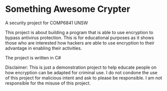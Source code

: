 # Something Awesome Crypter
A security project for COMP6841 UNSW

This project is about building a program that is able to use encryption to bypass antivirus protection. This is for educational purposes as it shows those who are interested how hackers are able to use encryption to their advantage in enabling their activities.

The project is written in C#

Disclaimer: This is just a demonstration project to help educate people on how encryption can be adapted for criminal use. I do not condone the use of this project for malicious intent and ask to please be responsible. I am not responsible for the misuse of this project.
